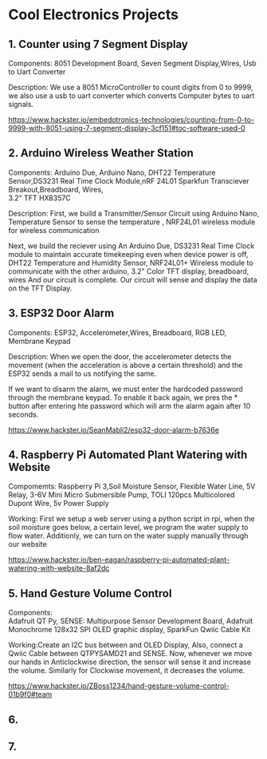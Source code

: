 # Cool Electronics Projects

## 1. Counter using 7 Segment Display

Components: 8051 Development Board, Seven Segment Display,Wires, Usb to Uart Converter

Description: We use a 8051 MicroController to count digits from 0 to 9999, we also use a usb to uart converter which converts Computer bytes to uart signals.

https://www.hackster.io/embedotronics-technologies/counting-from-0-to-9999-with-8051-using-7-segment-display-3cf151#toc-software-used-0

## 2. Arduino Wireless Weather Station

Components: Arduino Due, Arduino Nano, DHT22 Temperature Sensor,DS3231 Real Time Clock Module,nRF 24L01 Sparkfun Transciever Breakout,Breadboard, Wires, 	
3.2" TFT HX8357C

Description: First, we build a Transmitter/Sensor Circuit using Arduino Nano, Temperature Sensor to sense the temperature , NRF24L01 wireless module for wireless communication

Next, we build the reciever using An Arduino Due, DS3231 Real Time Clock module to maintain accurate timekeeping even when device power is off, DHT22 Temperature and Humidity Sensor, NRF24L01+ Wireless module to communicate with the other arduino, 3.2" Color TFT display, breadboard, wires
And our circuit is complete. Our circuit will sense and display the data on the TFT Display.


## 3. ESP32 Door Alarm

Components: ESP32, Accelerometer,Wires, Breadboard, RGB LED, Membrane Keypad

Description: When we open the door, the accelerometer detects the movement (when the acceleration is above a certain threshold) and the ESP32 sends a mail to us notifying the same.

If we want to disarm the alarm, we must enter the hardcoded password through the membrane keypad. To enable it back again, we pres the * button after entering hte password which will arm the alarm again after 10 seconds.

https://www.hackster.io/SeanMabli2/esp32-door-alarm-b7636e

## 4. Raspberry Pi Automated Plant Watering with Website

Compomemts:  Raspberry Pi 3,Soil Moisture Sensor, Flexible Water Line, 5V Relay, 3-6V Mini Micro Submersible Pump, TOLI 120pcs Multicolored Dupont Wire, 5v Power Supply 

Working:  First we setup a web server using a python script in rpi, when the soil moisture goes below, a certain level, we program the water supply to flow water. Additionly, we can turn on the water supply manually through our website

https://www.hackster.io/ben-eagan/raspberry-pi-automated-plant-watering-with-website-8af2dc

## 5. Hand Gesture Volume Control

Components: 	
Adafruit QT Py, SENSE: Multipurpose Sensor Development Board, Adafruit Monochrome 128x32 SPI OLED graphic display, SparkFun Qwiic Cable Kit	

Working:Create an I2C bus between and OLED Display, Also, connect a Qwiic Cable between QTPYSAMD21 and SENSE. Now, whenever we move our hands in Anticlockwise direction, the sensor will sense it and increase the volume. Similarly for Clockwise movement, it decreases the volume.

https://www.hackster.io/ZBoss1234/hand-gesture-volume-control-01b9f0#team

## 6. 

## 7.
